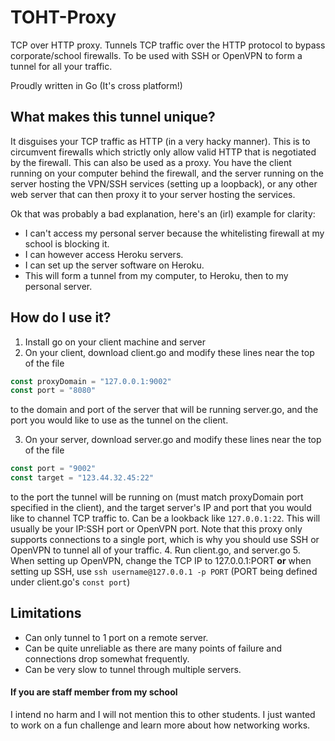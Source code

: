# TOHT-Proxy
TCP over HTTP proxy. Tunnels TCP traffic over the HTTP protocol to bypass corporate/school firewalls. To be used with SSH or OpenVPN to form a tunnel for all your traffic.

Proudly written in Go (It's cross platform!)

## What makes this tunnel unique?
It disguises your TCP traffic as HTTP (in a very hacky manner). This is to circumvent firewalls which strictly only
allow valid HTTP that is negotiated by the firewall. This can also be used as a proxy. You have the 
client running on your computer behind the firewall, and the server running on the server hosting the VPN/SSH services
(setting up a loopback), or any other web server that can then proxy it to your server hosting the services.

Ok that was probably a bad explanation, here's an (irl) example for clarity:
- I can't access my personal server because the whitelisting firewall at my school is blocking it.
- I can however access Heroku servers.
- I can set up the server software on Heroku.
- This will form a tunnel from my computer, to Heroku, then to my personal server.

## How do I use it?
1. Install go on your client machine and server
2. On your client, download client.go and modify these lines near the top of the file

  ```go
  const proxyDomain = "127.0.0.1:9002"
  const port = "8080"
  ```
  
  to the domain and port of the server that will be running server.go, and the port you would like to use
  as the tunnel on the client.

3. On your server, download server.go and modify these lines near the top of the file

  ```go
  const port = "9002"
  const target = "123.44.32.45:22"
  ```

  to the port the tunnel will be running on (must match proxyDomain port specified in the client), and the target
  server's IP and port that you would like to channel TCP traffic to. Can be a lookback like `127.0.0.1:22`. This
  will usually be your IP:SSH port or OpenVPN port. Note that this proxy only supports connections to a single port,
  which is why you should use SSH or OpenVPN to tunnel all of your traffic.
4. Run client.go, and server.go
5. When setting up OpenVPN, change the TCP IP to 127.0.0.1:PORT
  **or** when setting up SSH, use `ssh username@127.0.0.1 -p PORT` (PORT being defined under client.go's `const port`)

## Limitations
- Can only tunnel to 1 port on a remote server.
- Can be quite unreliable as there are many points of failure and connections drop somewhat frequently.
- Can be very slow to tunnel through multiple servers.

#### If you are staff member from my school
I intend no harm and I will not mention this to other students. I just wanted to work on a fun challenge and
learn more about how networking works.
